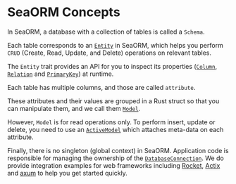 # SeaORM Concepts

In SeaORM, a database with a collection of tables is called a `Schema`.

Each table corresponds to an [`Entity`](03-generate-entity/02-entity-structure.md#entity) in SeaORM, which helps you perform `CRUD` (Create, Read, Update, and Delete) operations on relevant tables.

The `Entity` trait provides an API for you to inspect its properties ([`Column`](03-generate-entity/02-entity-structure.md#column), [`Relation`](03-generate-entity/02-entity-structure.md#relation) and [`PrimaryKey`](03-generate-entity/02-entity-structure.md#primary-key)) at runtime.

Each table has multiple columns, and those are called `attribute`.

These attributes and their values are grouped in a Rust struct so that you can manipulate them, and we call them [`Model`](03-generate-entity/02-entity-structure.md#model).

However, `Model` is for read operations only. To perform insert, update or delete, you need to use an [`ActiveModel`](03-generate-entity/02-entity-structure.md#active-model) which attaches meta-data on each attribute.

Finally, there is no singleton (global context) in SeaORM. Application code is responsible for managing the ownership of the [`DatabaseConnection`](02-install-and-config/03-connection.md). We do provide integration examples for web frameworks including [Rocket](https://github.com/SeaQL/sea-orm/tree/master/examples/rocket_example), [Actix](https://github.com/SeaQL/sea-orm/tree/master/examples/actix_example) and [axum](https://github.com/SeaQL/sea-orm/tree/master/examples/axum_example) to help you get started quickly.
